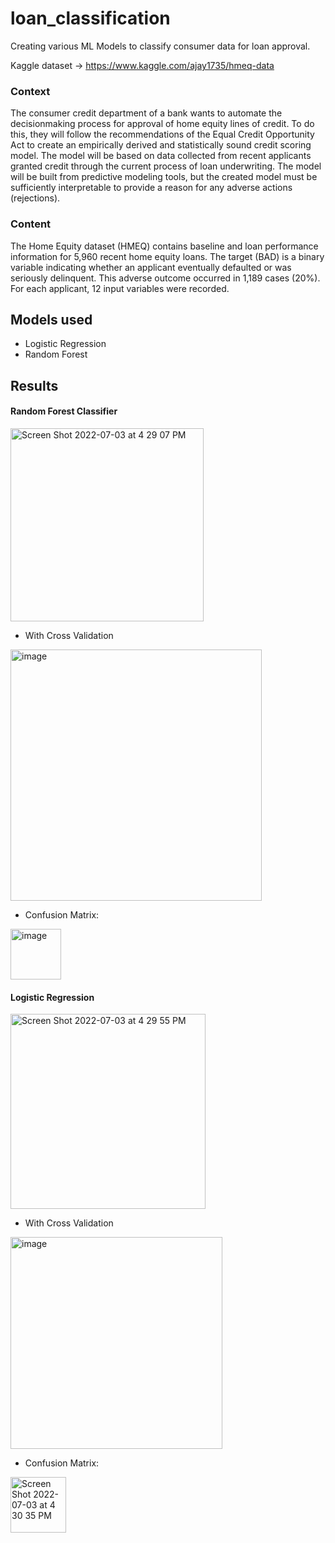 # loan_classification
Creating various ML Models to classify consumer data for loan approval.

Kaggle dataset -> https://www.kaggle.com/ajay1735/hmeq-data

### Context
The consumer credit department of a bank wants to automate the decisionmaking process for approval of home equity lines of credit. To do this, they will follow the recommendations of the Equal Credit Opportunity Act to create an empirically derived and statistically sound credit scoring model. The model will be based on data collected from recent applicants granted credit through the current process of loan underwriting. The model will be built from predictive modeling tools, but the created model must be sufficiently interpretable to provide a reason for any adverse actions (rejections).

### Content
The Home Equity dataset (HMEQ) contains baseline and loan performance information for 5,960 recent home equity loans. The target (BAD) is a binary variable indicating whether an applicant eventually defaulted or was seriously delinquent. This adverse outcome occurred in 1,189 cases (20%). For each applicant, 12 input variables were recorded.

## Models used
* Logistic Regression
* Random Forest

## Results
#### Random Forest Classifier
<img width="309" alt="Screen Shot 2022-07-03 at 4 29 07 PM" src="https://user-images.githubusercontent.com/25440531/177056231-a56ffcd0-d583-4ff1-afef-3a2c54bc992b.png">

* With Cross Validation
<img width="402" alt="image" src="https://user-images.githubusercontent.com/25440531/177056239-c205e384-75f9-4aaa-9a55-e70d1c4ce85e.png">

* Confusion Matrix:
<img width="81" alt="image" src="https://user-images.githubusercontent.com/25440531/177056253-31d7bdfd-4210-4d93-aab0-e929ecd186d6.png">


#### Logistic Regression
<img width="312" alt="Screen Shot 2022-07-03 at 4 29 55 PM" src="https://user-images.githubusercontent.com/25440531/177056259-65eff04c-7cf5-4588-b452-47c1ed013e17.png">

* With Cross Validation
<img width="339" alt="image" src="https://user-images.githubusercontent.com/25440531/177056261-17ea04f1-8757-4feb-9ec4-ef6b1e879309.png">

* Confusion Matrix:
<img width="89" alt="Screen Shot 2022-07-03 at 4 30 35 PM" src="https://user-images.githubusercontent.com/25440531/177056271-a2ff0ce3-900a-4fb4-9015-3764d5f070bf.png">
